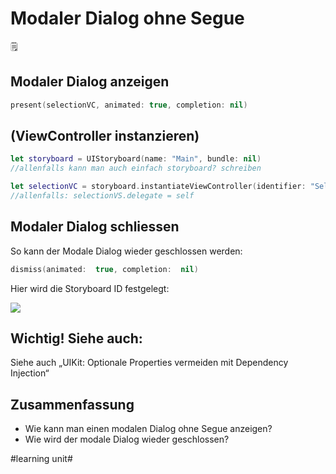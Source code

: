 # Modaler Dialog ohne Segue
🗒️

## Modaler Dialog anzeigen

```swift
present(selectionVC, animated: true, completion: nil)
```

## (ViewController instanzieren)

```swift
let storyboard = UIStoryboard(name: "Main", bundle: nil)
//allenfalls kann man auch einfach storyboard? schreiben

let selectionVC = storyboard.instantiateViewController(identifier: "SelectionScreen") as! SelectionViewController
//allenfalls: selectionVS.delegate = self
```

## Modaler Dialog schliessen
So kann der Modale Dialog wieder geschlossen werden:

```swift
dismiss(animated:  true, completion:  nil)
```

Hier wird die Storyboard ID festgelegt:

![][image-1]

## Wichtig! Siehe auch:

Siehe auch „UIKit: Optionale Properties vermeiden mit Dependency Injection“

## Zusammenfassung
- Wie kann man einen modalen Dialog ohne Segue anzeigen?
- Wie wird der modale Dialog wieder geschlossen?

[image-1]:	assets/Bildschirmfoto%202021-09-01%20um%2011.58.15.png

#learning unit#